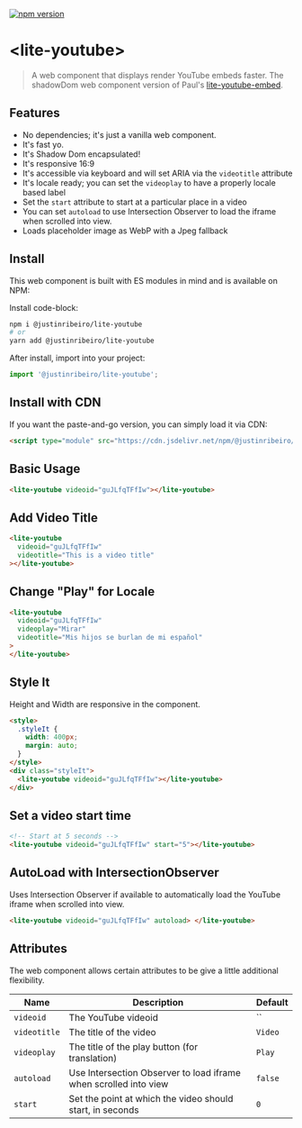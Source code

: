 [![npm version](https://badge.fury.io/js/%40justinribeiro%2Flite-youtube.svg)](https://badge.fury.io/js/%40justinribeiro%2Flite-youtube)

# \<lite-youtube\>

> A web component that displays render YouTube embeds faster. The shadowDom web component version of Paul's [lite-youtube-embed](https://github.com/paulirish/lite-youtube-embed).

## Features

- No dependencies; it's just a vanilla web component.
- It's fast yo.
- It's Shadow Dom encapsulated!
- It's responsive 16:9
- It's accessible via keyboard and will set ARIA via the `videotitle` attribute
- It's locale ready; you can set the `videoplay` to have a properly locale based label
- Set the `start` attribute to start at a particular place in a video
- You can set `autoload` to use Intersection Observer to load the iframe when scrolled into view.
- Loads placeholder image as WebP with a Jpeg fallback

## Install

This web component is built with ES modules in mind and is
available on NPM:

Install code-block:

```sh
npm i @justinribeiro/lite-youtube
# or
yarn add @justinribeiro/lite-youtube
```

After install, import into your project:

```js
import '@justinribeiro/lite-youtube';
```

## Install with CDN

If you want the paste-and-go version, you can simply load it via CDN:

```html
<script type="module" src="https://cdn.jsdelivr.net/npm/@justinribeiro/lite-youtube@0.6.0/lite-youtube.js">
```

## Basic Usage

```html
<lite-youtube videoid="guJLfqTFfIw"></lite-youtube>
```

## Add Video Title

```html
<lite-youtube
  videoid="guJLfqTFfIw"
  videotitle="This is a video title"
></lite-youtube>
```

## Change "Play" for Locale</h3>

```html
<lite-youtube
  videoid="guJLfqTFfIw"
  videoplay="Mirar"
  videotitle="Mis hijos se burlan de mi español"
>
</lite-youtube>
```

## Style It

Height and Width are responsive in the component.

```html
<style>
  .styleIt {
    width: 400px;
    margin: auto;
  }
</style>
<div class="styleIt">
  <lite-youtube videoid="guJLfqTFfIw"></lite-youtube>
</div>
```

## Set a video start time

```html
<!-- Start at 5 seconds -->
<lite-youtube videoid="guJLfqTFfIw" start="5"></lite-youtube>
```

## AutoLoad with IntersectionObserver

Uses Intersection Observer if available to automatically load the YouTube iframe when scrolled into view.

```html
<lite-youtube videoid="guJLfqTFfIw" autoload> </lite-youtube>
```

## Attributes

The web component allows certain attributes to be give a little additional
flexibility.

| Name         | Description                                                      | Default |
| ------------ | ---------------------------------------------------------------- | ------- |
| `videoid`    | The YouTube videoid                                              | ``      |
| `videotitle` | The title of the video                                           | `Video` |
| `videoplay`  | The title of the play button (for translation)                   | `Play`  |
| `autoload`   | Use Intersection Observer to load iframe when scrolled into view | `false` |
| `start`      | Set the point at which the video should start, in seconds        | `0`     |
